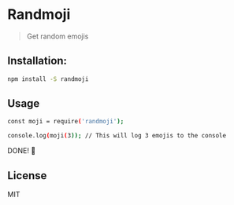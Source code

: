 # Randmoji

> Get random emojis

## Installation:
```bash
npm install -S randmoji
```

## Usage
```bash
const moji = require('randmoji');

console.log(moji(3)); // This will log 3 emojis to the console
```

DONE! 🏁

## License
MIT
